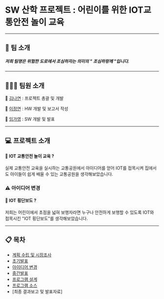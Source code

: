 # SW 산학 프로젝트 : 어린이를 위한 IOT교통안전 놀이 교육
______________________________________________________________________________________________________
## 🏢 팀 소개
##### 저희 팀명은 위험한 도로에서 조심하자는 의미의 " 조심하랑께 "입니다. 

______________________________________________________________________________________________________
## 👩‍👧‍👧 팀원 소개
👩 [김나연](https://github.com/nayeonkong) : 프로젝트 총괄 및 개발

👩 [이정연](https://github.com/jung-yeon) : HW 개발 및 보고서 작성

👩 [임가영](https://github.com/gayoung0530) : SW 개발 및 발표

______________________________________________________________________________________________________
## 💻 프로젝트 소개

#### 🚥 IOT 교통안전 놀이 교육 ? 
실제 교통안전 교육을 실시하는 교통공원에서 아이디어를 얻어 IOT를 접목시켜 집에서도 아이들이 쉽게 배울 수 있는 교통공원을 생각해보았습니다.

### ⚠️ 아이디어 변경 
#### 🚧 IOT 횡단보도 ?
저희는 어린이에서 초점을 넓혀 보행자라면 누구나 안전하게 보행할 수 있도록 IOT와 접목시킨 "IOT 횡단보도"를 생각해보았습니다.

______________________________________________________________________________________________________
## 📋 목차

* [계획 수립 및 시장조사](https://github.com/nayeonkong/SW_Project/tree/main/1.%20%EA%B3%84%ED%9A%8D%20%EC%88%98%EB%A6%BD%20%EB%B0%8F%20%EC%8B%9C%EC%9E%A5%EC%A1%B0%EC%82%AC)
* [초기발표](https://github.com/nayeonkong/SW_Project/tree/main/2.%20%EC%B4%88%EA%B8%B0%EB%B0%9C%ED%91%9C)
* [아이디어 변경](https://github.com/nayeonkong/SW_Project/tree/main/3.%20%EC%95%84%EC%9D%B4%EB%94%94%EC%96%B4%EB%B3%80%EA%B2%BD)
* [중간발표](https://github.com/nayeonkong/SW_Project/tree/main/4.%20%EC%A4%91%EA%B0%84%EB%B0%9C%ED%91%9C)
* [프로그램 설계](https://github.com/nayeonkong/SW_Project/tree/main/5.%20%ED%94%84%EB%A1%9C%EA%B7%B8%EB%9E%A8%20%EC%84%A4%EA%B3%84)
* [프로그램 소스](https://github.com/nayeonkong/SW_Project/tree/main/6.%20%ED%94%84%EB%A1%9C%EA%B7%B8%EB%9E%A8%20%EC%86%8C%EC%8A%A4)
* [최종 결과보고 및 발표자료]

